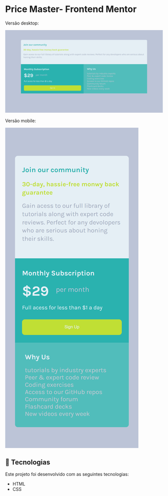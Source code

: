 # Price Master- Frontend Mentor

Versão desktop:

![Captura de Tela do Projeto](./.github/preview.desktop.png)

Versão mobile:

![Captura de Tela do Projeto](./.github/preview.mobile.png)

## 🚀 Tecnologias

Este projeto foi desenvolvido com as seguintes tecnologias:
- HTML
- CSS